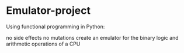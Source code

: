 # Emulator-project
Using functional programming in Python:

no side effects
no mutations
create an emulator for the binary logic and arithmetic operations of a CPU
